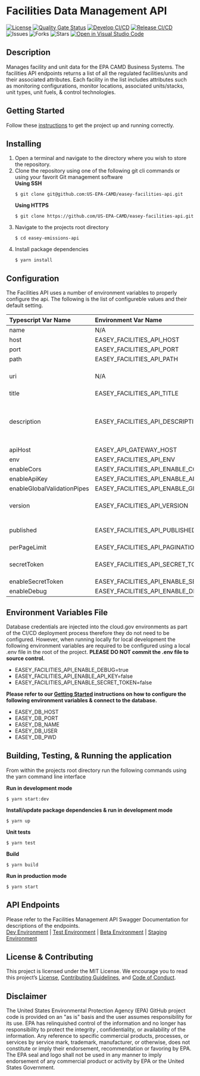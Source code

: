 # Facilities Data Management API

[![License](https://img.shields.io/github/license/US-EPA-CAMD/easey-facilities-api)](https://github.com/US-EPA-CAMD/easey-facilities-api/blob/develop/LICENSE)
[![Quality Gate Status](https://sonarcloud.io/api/project_badges/measure?project=US-EPA-CAMD_easey-facilities-api&metric=alert_status)](https://sonarcloud.io/dashboard?id=US-EPA-CAMD_easey-facilities-api)
[![Develop CI/CD](https://github.com/US-EPA-CAMD/easey-facilities-api/workflows/Develop%20Branch%20Workflow/badge.svg)](https://github.com/US-EPA-CAMD/easey-facilities-api/actions)
[![Release CI/CD](https://github.com/US-EPA-CAMD/easey-facilities-api/workflows/Release%20Branch%20Workflow/badge.svg)](https://github.com/US-EPA-CAMD/easey-facilities-api/actions)
![Issues](https://img.shields.io/github/issues/US-EPA-CAMD/easey-facilities-api)
![Forks](https://img.shields.io/github/forks/US-EPA-CAMD/easey-facilities-api)
![Stars](https://img.shields.io/github/stars/US-EPA-CAMD/easey-facilities-api)
[![Open in Visual Studio Code](https://open.vscode.dev/badges/open-in-vscode.svg)](https://open.vscode.dev/US-EPA-CAMD/easey-facilities-api)

## Description
Manages facility and unit data for the EPA CAMD Business Systems. The facilities API endpoints returns a list of all the regulated facilities/units and their associated attributes. Each facility in the list includes attributes such as monitoring configurations, monitor locations, associated units/stacks, unit types, unit fuels, & control technologies.​

## Getting Started
Follow these [instructions](https://github.com/US-EPA-CAMD/devops/blob/master/GETTING-STARTED.md) to get the project up and running correctly.

## Installing
1. Open a terminal and navigate to the directory where you wish to store the repository.
2. Clone the repository using one of the following git cli commands or using your favorit Git management software<br>
    **Using SSH**
    ```
    $ git clone git@github.com:US-EPA-CAMD/easey-facilities-api.git
    ```
    **Using HTTPS**
    ```
    $ git clone https://github.com/US-EPA-CAMD/easey-facilities-api.git
    ```
3. Navigate to the projects root directory
    ```
    $ cd easey-emissions-api
    ```
4. Install package dependencies
    ```
    $ yarn install
    ```
## Configuration
The Facilities API uses a number of environment variables to properly configure the api. The following is the list of configureble values and their default setting.

| Typescript Var Name | Environment Var Name | Default Value | Comment |
| :------------------ | :------------------- | :------------ | :------ |
| name | N/A | facilities-api | Fixed value |
| host | EASEY_FACILITIES_API_HOST | localhost | Configurable
| port | EASEY_FACILITIES_API_PORT | 8020 | Configurable |
| path | EASEY_FACILITIES_API_PATH | facilities-mgmt | Configurable |
| uri | N/A | N/A | Determined by host, port, & path |
| title | EASEY_FACILITIES_API_TITLE | Facilities Management | Configurable |
| description | EASEY_FACILITIES_API_DESCRIPTION | Facility management API endpoints for power sector facilities and their attributes (e.g. units, stacks, and owners) | Configurable |
| apiHost | EASEY_API_GATEWAY_HOST | api.epa.gov/easey/dev | Configurable |
| env | EASEY_FACILITIES_API_ENV | local-dev | Configurable |
| enableCors | EASEY_FACILITIES_API_ENABLE_CORS | true | Configurable |
| enableApiKey | EASEY_FACILITIES_API_ENABLE_API_KEY | false | Configurable |
| enableGlobalValidationPipes | EASEY_FACILITIES_API_ENABLE_GLOBAL_VALIDATION_PIPE | true | Configurable |
| version | EASEY_FACILITIES_API_VERSION | v0.0.0 | Dynamically set by CI/CD workflow |
| published | EASEY_FACILITIES_API_PUBLISHED | local | Dynamically set by CI/CD workflow |
| perPageLimit | EASEY_FACILITIES_API_PAGINATION_MAX_PER_PAGE | 500 | Configurable |
| secretToken | EASEY_FACILITIES_API_SECRET_TOKEN | N/A | Dynamically set by CI/CD workflow |
| enableSecretToken | EASEY_FACILITIES_API_ENABLE_SECRET_TOKEN | false | Configurable |
| enableDebug | EASEY_FACILITIES_API_ENABLE_DEBUG | false | Configurable |

## Environment Variables File
Database credentials are injected into the cloud.gov environments as part of the CI/CD deployment process therefore they do not need to be configured. However, when running locally for local development the following environment variables are required to be configured using a local .env file in the root of the project. **PLEASE DO NOT commit the .env file to source control.**

- EASEY_FACILITIES_API_ENABLE_DEBUG=true
- EASEY_FACILITIES_API_ENABLE_API_KEY=false
- EASEY_FACILITIES_API_ENABLE_SECRET_TOKEN=false

**Please refer to our [Getting Started](https://github.com/US-EPA-CAMD/devops/blob/master/GETTING-STARTED.md) instructions on how to configure the following environment variables & connect to the database.**
- EASEY_DB_HOST
- EASEY_DB_PORT
- EASEY_DB_NAME
- EASEY_DB_USER
- EASEY_DB_PWD

## Building, Testing, & Running the application
From within the projects root directory run the following commands using the yarn command line interface

**Run in development mode**
```
$ yarn start:dev
```

**Install/update package dependencies & run in development mode**
```
$ yarn up
```

**Unit tests**
```
$ yarn test
```

**Build**
```
$ yarn build
```

**Run in production mode**
```
$ yarn start
```

## API Endpoints
Please refer to the Facilities Management API Swagger Documentation for descriptions of the endpoints.<br>
[Dev Environment](https://api.epa.gov/easey/dev/facilities-mgmt/swagger/) | [Test Environment](https://api.epa.gov/easey/test/facilities-mgmt/swagger/) | [Beta Environment](https://api.epa.gov/easey/beta/facilities-mgmt/swagger/) | [Staging Environment](https://api.epa.gov/easey/staging/facilities-mgmt/swagger/)

## License & Contributing
This project is licensed under the MIT License. We encourage you to read this project’s [License](LICENSE), [Contributing Guidelines](CONTRIBUTING.md), and [Code of Conduct](CODE-OF-CONDUCT.md).

## Disclaimer
The United States Environmental Protection Agency (EPA) GitHub project code is provided on an "as is" basis and the user assumes responsibility for its use. EPA has relinquished control of the information and no longer has responsibility to protect the integrity , confidentiality, or availability of the information. Any reference to specific commercial products, processes, or services by service mark, trademark, manufacturer, or otherwise, does not constitute or imply their endorsement, recommendation or favoring by EPA. The EPA seal and logo shall not be used in any manner to imply endorsement of any commercial product or activity by EPA or the United States Government.
